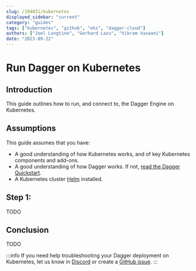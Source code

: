 ```yaml
---
slug: /194031/kubernetes
displayed_sidebar: "current"
category: "guides"
tags: ["kubernetes", "github", "eks", "dagger-cloud"]
authors: ["Joel Longtine", "Gerhard Lazu", "Vikram Vaswani"]
date: "2023-09-22"
---
```


# Run Dagger on Kubernetes

## Introduction

This guide outlines how to run, and connect to, the Dagger Engine on Kubernetes.

## Assumptions

This guide assumes that you have:

- A good understanding of how Kubernetes works, and of key Kubernetes components and add-ons.
- A good understanding of how Dagger works. If not, [read the Dagger Quickstart](../quickstart/index.mdx).
- A Kubernetes cluster [Helm](https://helm.sh) installed.

## Step 1:

TODO

## Conclusion

TODO

:::info
If you need help troubleshooting your Dagger deployment on Kubernetes, let us know in [Discord](https://discord.com/invite/dagger-io) or create a [GitHub issue](https://github.com/dagger/dagger/issues/new/choose).
:::
